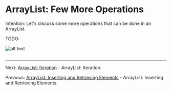 # ArrayList: Few More Operations

Intention: Let's discuss some more operations that can be done in an ArrayList.

TODO:

![alt text](../../etc/collections/img.png "Img")

```java

```

<hr>

Next: [ArrayList: Iteration](chapter_5.md "ArrayList: Iteration") - ArrayList: Iteration.

Previous: [ArrayList: Inserting and Retrieving Elements](chapter_3.md "ArrayList: Inserting and Retrieving Elements") - 
ArrayList: Inserting and Retrieving Elements.
